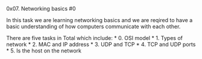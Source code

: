 0x07. Networking basics #0

 In this task we are learning networking basics and we are reqired to have a basic understanding of how computers communicate with each other.

 There are five tasks in Total which include:
	* 0. OSI model 
	* 1. Types of network 
	* 2. MAC and IP address 
	* 3. UDP and TCP
	* 4. TCP and UDP ports 
	* 5. Is the host on the network 
